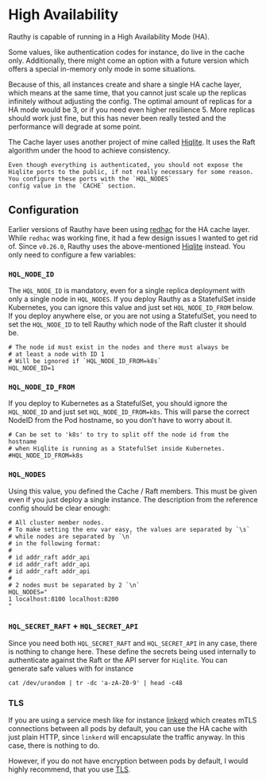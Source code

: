 # High Availability

Rauthy is capable of running in a High Availability Mode (HA).

Some values, like authentication codes for instance, do live in the cache only. Additionally, there might come an
option with a future version which offers a special in-memory only mode in some situations.

Because of this, all instances create and share a single HA cache layer, which means at the same time, that you cannot
just scale up the replicas infinitely without adjusting the config. The optimal amount of replicas for a HA mode would
be 3, or if you need even higher resilience 5. More replicas should work just fine, but this has never been really
tested and the performance will degrade at some point.

The Cache layer uses another project of mine called [Hiqlite](https://github.com/sebadob/hiqlite). It uses the Raft
algorithm under the hood to achieve consistency.

```admonish caution
Even though everything is authenticated, you should not expose the
Hiqlite ports to the public, if not really necessary for some reason. You configure these ports with the `HQL_NODES`
config value in the `CACHE` section.
```

## Configuration

Earlier versions of Rauthy have been using [redhac](https://github.com/sebadob/redhac) for the HA cache layer. While
`redhac` was working fine, it had a few design issues I wanted to get rid of. Since `v0.26.0`, Rauthy uses the
above-mentioned [Hiqlite](https://github.com/sebadob/hiqlite) instead. You only need to configure a few variables:

### `HQL_NODE_ID`

The `HQL_NODE_ID` is mandatory, even for a single replica deployment with only a single node in `HQL_NODES`.
If you deploy Rauthy as a StatefulSet inside Kubernetes, you can ignore this value and just set `HQL_NODE_ID_FROM`
below. If you deploy anywhere else, or you are not using a StatefulSet, you need to set the `HQL_NODE_ID` to tell Rauthy
which node of the Raft cluster it should be.

```
# The node id must exist in the nodes and there must always be
# at least a node with ID 1
# Will be ignored if `HQL_NODE_ID_FROM=k8s`
HQL_NODE_ID=1
```

### `HQL_NODE_ID_FROM`

If you deploy to Kubernetes as a StatefulSet, you should ignore the `HQL_NODE_ID` and just set `HQL_NODE_ID_FROM=k8s`.
This will parse the correct NodeID from the Pod hostname, so you don't have to worry about it.

```
# Can be set to 'k8s' to try to split off the node id from the hostname
# when Hiqlite is running as a StatefulSet inside Kubernetes.
#HQL_NODE_ID_FROM=k8s
```

### `HQL_NODES`

Using this value, you defined the Cache / Raft members. This must be given even if you just deploy a single instance.
The description from the reference config should be clear enough:

```
# All cluster member nodes.
# To make setting the env var easy, the values are separated by `\s`
# while nodes are separated by `\n`
# in the following format:
#
# id addr_raft addr_api
# id addr_raft addr_api
# id addr_raft addr_api
#
# 2 nodes must be separated by 2 `\n`
HQL_NODES="
1 localhost:8100 localhost:8200
"
```

### `HQL_SECRET_RAFT` + `HQL_SECRET_API`

Since you need both `HQL_SECRET_RAFT` and `HQL_SECRET_API` in any case, there is nothing to change here. These define
the secrets being used internally to authenticate against the Raft or the API server for `Hiqlite`.
You can generate safe values with for instance

```
cat /dev/urandom | tr -dc 'a-zA-Z0-9' | head -c48
```

### TLS

If you are using a service mesh like for instance [linkerd](https://linkerd.io/) which creates mTLS connections between
all pods by default, you can use the HA cache with just plain HTTP, since `linkerd` will encapsulate the traffic anyway.
In this case, there is nothing to do.

However, if you do not have encryption between pods by default, I would highly recommend, that you use [TLS](tls.md). 

